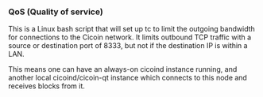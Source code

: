### QoS (Quality of service) ###

This is a Linux bash script that will set up tc to limit the outgoing bandwidth for connections to the Cicoin network. It limits outbound TCP traffic with a source or destination port of 8333, but not if the destination IP is within a LAN.

This means one can have an always-on cicoind instance running, and another local cicoind/cicoin-qt instance which connects to this node and receives blocks from it.
